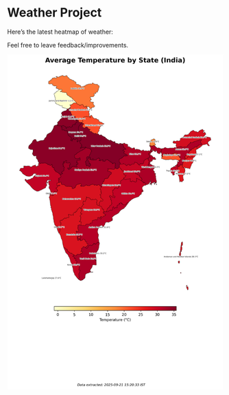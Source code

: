 # Weather Project

Here’s the latest heatmap of weather:

Feel free to leave feedback/improvements.

![India Heatmap](docs/assets/india_heatmap.png?v=CFCA6B)
